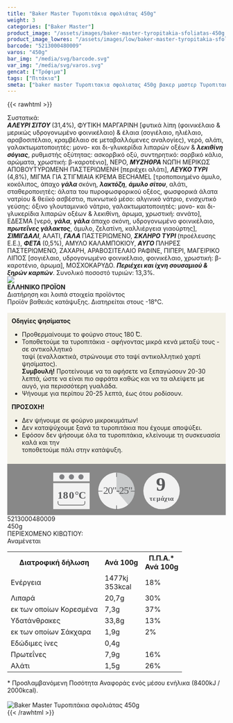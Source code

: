 ```yaml
---
title: "Baker Master Τυροπιτάκια σφολιάτας 450g"
weight: 3
categories: ["Baker Master"]
product_image: "/assets/images/baker-master-tyropitakia-sfoliatas-450g.jpg"
product_image_lowres: "/assets/images/low/baker-master-tyropitakia-sfoliatas-450g.jpg"
barcode: "5213000480009"
varos: "450g"
bar_img: "/media/svg/barcode.svg"
var_img: "/media/svg/varos.svg"
gencat: ["Τρόφιμα"]
tags: ["Πιτάκια"]
smeta: ["baker master Τυροπιτακια σφολιατας 450g βακερ μαστερ Τυροπιτακια σφολιατας 450g baker master tyropitakia sfoliatas 450g μπεικερ μαστερ 5213000480009 "]
---
```

{{< rawhtml >}}

<div class="sload20"><div class="product"><div id="sistatika">Συστατικά:</div><div class="alltext"><span style="font-family:inherit"><strong><em>ΑΛΕΥΡΙ ΣΙΤΟΥ </em></strong>(31,4%), ΦΥΤΙΚΗ ΜΑΡΓΑΡΙΝΗ [φυτικά λίπη (φοινικέλαιο &amp; μερικώς υδρογονωμένο φοινικέλαιο) &amp; έλαια (σογιέλαιο, ηλιέλαιο, αραβοσιτέλαιο, κραμβέλαιο σε μεταβαλλόμενες αναλογίες), νερό, αλάτι, γαλακτωματοποιητές: μονο- και δι-γλυκερίδια λιπαρών οξέων &amp; <strong><em>λεκιθίνη σόγιας</em></strong>, ρυθμιστής οξύτητας: ασκορβικό οξύ, συντηρητικό: σορβικό κάλιο, αρώματα, χρωστική: β-καροτένιο], ΝΕΡΟ, <strong><em>ΜΥΖΗΘΡΑ </em></strong>ΝΩΠΗ ΜΕΡΙΚΩΣ ΑΠΟΒΟΥΤΥΡΩΜΕΝΗ ΠΑΣΤΕΡΙΩΜΕΝΗ [περιέχει αλάτι], <strong><em>ΛΕΥΚΟ ΤΥΡΙ </em></strong>(4,8%), ΜΙΓΜΑ ΓΙΑ ΣΤΙΓΜΙΑΙΑ ΚΡΕΜΑ BECHAMEL [τροποποιημένο άμυλο, κοκόλιπος, άπαχο <strong><em>γάλα </em></strong>σκόνη, <strong><em>λακτόζη</em></strong>, <strong><em>άμυλο σίτου</em></strong>, αλάτι, σταθεροποιητές: άλατα του πυροφωσφορικού οξέος, φωσφορικά άλατα νατρίου &amp; θειϊκό ασβέστιο, πυκνωτικό μέσο: αλγινικό νάτριο, ενισχυτικό γεύσης: όξινο γλουταμινικό νάτριο, γαλακτωματοποιητές: μονο- και δι-γλυκερίδια λιπαρών οξέων &amp; λεκιθίνη, άρωμα, χρωστική: αννάτο], ΕΔΕΣΜΑ [νερό, <strong><em>γάλα</em></strong>, <strong><em>γάλα </em></strong>άπαχο σκόνη, υδρογονωμένο φοινικέλαιο, <strong><em>πρωτεΐνες γάλακτος</em></strong>, άμυλο, ζελατίνη, καλλιέργεια γιαούρτης], <strong><em>ΣΙΜΙΓΔΑΛΙ</em></strong>, ΑΛΑΤΙ, <strong><em>ΓΑΛΑ </em></strong>ΠΑΣΤΕΡΙΩΜΕΝΟ, <strong><em>ΣΚΛΗΡΟ ΤΥΡΙ </em></strong>(προέλευσης Ε.Ε.), <strong><em>ΦΕΤΑ </em></strong>(0,5%), ΑΜΥΛΟ ΚΑΛΑΜΠΟΚΙΟΥ, <strong><em>ΑΥΓΟ </em></strong>ΠΛΗΡΕΣ ΠΑΣΤΕΡΙΩΜΕΝΟ, ΖΑΧΑΡΗ, ΑΡΑΒΟΣΙΤΕΛΑΙΟ ΡΑΦΙΝΕ, ΠΙΠΕΡΙ, ΜΑΓΕΙΡΙΚΟ ΛΙΠΟΣ [σογιέλαιο, υδρογονωμένο φοινικέλαιο, φοινικέλαιο, χρωστική: β-καροτένιο, άρωμα], ΜΟΣΧΟΚΑΡΥΔΟ. <strong><em>Περιέχει και ίχνη σουσαμιού &amp; ξηρών καρπών</em></strong>. Συνολικό ποσοστό τυριών: 13,3%.</span></div><div id="flag"><div id="flagimage" style="margin:0"><img src="/media/icons/gr.svg"></div><span id="flagtext"><b>ΕΛΛΗΝΙΚΟ ΠΡΟΪΟΝ</b></span></div><div id="loipa">Διατήρηση και λοιπά στοιχεία προϊόντος</div><div class="alltext">Προϊόν βαθειάς κατάψυξης. Διατηρείται στους -18°C.<br><br><div style="background:#f3f1e6;padding:10px;margin:0px"><b>Οδηγίες ψησίματος</b><br><ul><li>Προθερμαίνουμε το φούρνο στους 180 ̊C.</li><li>Τοποθετούμε τα τυροπιτάκια - αφήνοντας μικρά κενά μεταξύ τους - σε αντικολλητικό<br>ταψί (εναλλακτικά, στρώνουμε στο ταψί αντικολλητικό χαρτί ψησίματος).</li><b>Συμβουλή!</b> Προτείνουμε να τα αφήσετε να ξεπαγώσουν 20-30 λεπτά, ώστε να είναι πιο αφράτα καθώς και να τα αλείψετε με αυγό, για περισσότερη γυαλάδα.<li>Ψήνουμε για περίπου 20-25 λεπτά, έως ότου ροδίσουν.</li></ul><b>ΠΡΟΣΟΧΗ!</b><br><ul><li>Δεν ψήνουμε σε φούρνο μικροκυμάτων!</li><li>Δεν καταψύχουμε ξανά τα τυροπιτάκια που έχουμε αποψύξει.</li><li>Εφόσον δεν ψήσουμε όλα τα τυροπιτάκια, κλείνουμε τη συσκευασία καλά και την<br>τοποθετούμε πάλι στην κατάψυξη.</li></ul></div><div style="width:auto;margin:0px;background:#888"><div style="max-width:292px;margin:auto;padding:20px 20px 12px"><svg viewBox="0 0 292 85.37"><defs><style>.cls-1{fill:#f2f2f2}.cls-2{font-size:15.5px;letter-spacing:-.01em}.cls-12,.cls-18,.cls-19,.cls-2,.cls-9{fill:#58595b}.cls-12,.cls-2,.cls-9{font-family:csans;font-weight:700}.cls-3{letter-spacing:-.01em}.cls-4{letter-spacing:-.01em}.cls-5{letter-spacing:0}.cls-6{letter-spacing:.01em}.cls-7{letter-spacing:-.01em}.cls-8{letter-spacing:-.01em}.cls-9{font-size:44.05px}.cls-10{fill:#808184}.cls-11{fill:gray}.cls-12{font-size:24px}.cls-13{letter-spacing:-.06em}.cls-14{letter-spacing:0}.cls-15{letter-spacing:-.01em}.cls-16{letter-spacing:-.02em}.cls-17{fill:#c8cacb}.cls-19{font-size:23.88px;font-family:csans;letter-spacing:-.05em}</style></defs><title>Asset 26</title><g id="Layer_2" data-name="Layer 2"><g id="Layer_1-2" data-name="Layer 1"><circle class="cls-1" cx="250" cy="42.34" r="42"></circle><text class="cls-2" transform="translate(221.94 64.7)">τ<tspan class="cls-3" x="7.94" y="0">ε</tspan><tspan class="cls-4" x="16.38" y="0">μ</tspan><tspan class="cls-5" x="25.73" y="0">ά</tspan><tspan class="cls-6" x="34.4" y="0">χ</tspan><tspan class="cls-7" x="42.4" y="0">ι</tspan><tspan class="cls-8" x="47.44" y="0">α</tspan></text><text class="cls-9" transform="translate(237.37 41.88)">9</text><rect class="cls-1" y="0.34" width="84" height="20"></rect><rect class="cls-1" y="24.34" width="84" height="60"></rect><circle class="cls-10" cx="20" cy="10" r="6"></circle><circle class="cls-10" cx="42" cy="10" r="6"></circle><circle class="cls-10" cx="64" cy="10" r="6"></circle><path class="cls-1" d="M68,34H16a4.05,4.05,0,0,0-4,4V66H72V38A4.05,4.05,0,0,0,68,34ZM11,66v4a5,5,0,0,0,5,5H68a5,5,0,0,0,5-5V66Z"></path><path class="cls-11" d="M72,66v4a4.05,4.05,0,0,1-4,4H16a4.05,4.05,0,0,1-4-4V66H10v4a6,6,0,0,0,6,6H68a6,6,0,0,0,6-6V66Z"></path><text class="cls-12" transform="translate(10.1 60.39)"><tspan class="cls-13">1</tspan><tspan class="cls-14" x="12.36" y="0">8</tspan><tspan class="cls-15" x="26.09" y="0">0</tspan><tspan class="cls-16" x="39.58" y="0">°</tspan><tspan x="48.43" y="0">C</tspan></text><circle class="cls-17" cx="146" cy="42" r="42"></circle><path class="cls-1" d="M146,42l26.88,32.27A42,42,0,1,1,145.94,0Z"></path><path class="cls-18" d="M146.19,10.37a.66.66,0,0,1-.66-.66V1.06a.67.67,0,1,1,1.33,0V9.71A.66.66,0,0,1,146.19,10.37Z"></path><path class="cls-18" d="M188,43.55h-8.66a.67.67,0,0,1,0-1.33H188a.67.67,0,0,1,0,1.33Z"></path><path class="cls-18" d="M146.19,85.37a.67.67,0,0,1-.66-.66V76.05a.67.67,0,0,1,1.33,0v8.66A.67.67,0,0,1,146.19,85.37Z"></path><path class="cls-18" d="M113,43.55h-8.65a.67.67,0,1,1,0-1.33H113a.67.67,0,0,1,0,1.33Z"></path><text class="cls-19" transform="translate(115.18 49.09)">20"-25"</text></g></g></svg></div></div></div><div id="barcode"><div id="barimage1"></div><span id="bartext">5213000480009</span></div><div id="varos"><div id="varosimage1"></div><span id="varostext">450g</span></div><div id="kivotio">ΠΕΡΙΕΧΟΜΕΝΟ ΚΙΒΩΤΙΟΥ:<br>Αναμένεται</div><table id="diatable"><tbody><tr><th>Διατροφική δήλωση</th><th>Ανά 100g</th><th>Π.Π.Α.*<br>Ανά 100g</th></tr><tr><td class="texr2">Ενέργεια</td><td class="texr">1477kj<br>353kcal</td><td class="texr">18%</td></tr><tr><td class="texr2">Λιπαρά</td><td class="texr">20,7g</td><td class="texr">30%</td></tr><tr><td class="gray">εκ των οποίων Κορεσµένα</td><td class="gray2">7,3g</td><td class="gray2">37%</td></tr><tr><td class="texr2">Yδατάνθρακες</td><td class="texr">33,8g</td><td class="texr">13%</td></tr><tr><td class="gray">εκ των οποίων Σάκχαρα</td><td class="gray2">1,9g</td><td class="gray2">2%</td></tr><tr><td class="texr2">Εδώδιμες ίνες</td><td class="texr">0,4g</td><td class="texr"></td></tr><tr><td class="texr2">Πρωτεΐνες</td><td class="texr">7,9g</td><td class="texr">16%</td></tr><tr><td class="texr2">Αλάτι</td><td class="texr">1,5g</td><td class="texr">26%</td></tr></tbody></table><div class="alltext">* Προσλαμβανόμενη Ποσότητα Αναφοράς ενός μέσου ενήλικα (8400kJ / 2000kcal).</div><br><div class="pimg"><img alt="Baker Master Τυροπιτάκια σφολιάτας 450g" title="Baker Master Τυροπιτάκια σφολιάτας 450g" src="/assets/images/baker-master-tyropitakia-sfoliatas-450g.jpg"></div></div></div>
{{< /rawhtml >}}


